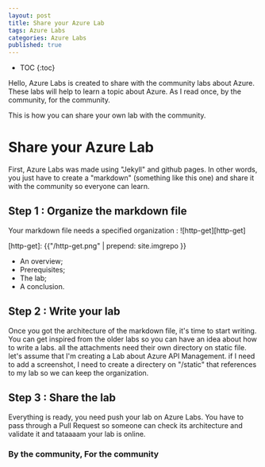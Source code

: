 ```yaml
---
layout: post
title: Share your Azure Lab
tags: Azure Labs
categories: Azure Labs
published: true
---
```


* TOC
{:toc}

Hello, Azure Labs is created to share with the community labs about Azure. These labs will help to learn a topic about Azure. As I read once, by the community, for the community.

This is how you can share your own lab with the community.

#  Share your Azure Lab
First, Azure Labs was made using "Jekyll" and github pages. In other words, you just have to create a "markdown" (something like this one) and share it with the community so everyone can learn.

## Step 1 : Organize the markdown file
Your markdown file needs a specified organization : 
![http-get][http-get]

[http-get]: {{"/http-get.png" | prepend: site.imgrepo }}
* An overview;
* Prerequisites;
* The lab;
* A conclusion.

## Step 2 : Write your lab
Once you got the architecture of the markdown file, it's time to start writing. You can get inspired from the older labs so you can have an idea about how to write a labs.
all the attachments need their own directory on static file. let's assume that I'm creating a Lab about Azure API Management. if I need to add a screenshot, I need to create a directery on "/static" that references to my lab so we can keep the organization.

## Step 3 : Share the lab
Everything is ready, you need push your lab on Azure Labs. You have to pass through a Pull Request so someone can check its architecture and validate it and tataaaam your lab is online.

### By the community, For the community

